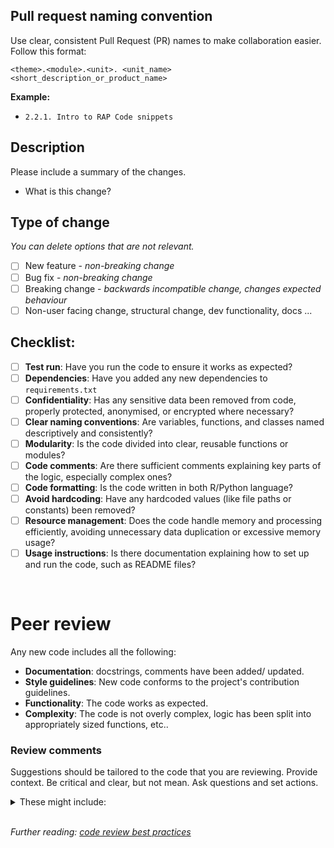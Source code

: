## Pull request naming convention
   Use clear, consistent Pull Request (PR) names to make collaboration easier. Follow this format:

   ```
   <theme>.<module>.<unit>. <unit_name> <short_description_or_product_name>
   ```

   **Example:**
   - `2.2.1. Intro to RAP Code snippets`

## Description
Please include a summary of the changes.

  - What is this change?

## Type of change

*You can delete options that are not relevant.*

- [ ] New feature - *non-breaking change*
- [ ] Bug fix - *non-breaking change*
- [ ] Breaking change - *backwards incompatible change, changes expected behaviour*
- [ ] Non-user facing change, structural change, dev functionality, docs ...

## Checklist:

- [ ] **Test run**: Have you run the code to ensure it works as expected?
- [ ] **Dependencies**: Have you added any new dependencies to `requirements.txt`
- [ ] **Confidentiality**: Has any sensitive data been removed from code, properly protected, anonymised, or encrypted where necessary?
- [ ] **Clear naming conventions**: Are variables, functions, and classes named descriptively and consistently?
- [ ] **Modularity**: Is the code divided into clear, reusable functions or modules?
- [ ] **Code comments**: Are there sufficient comments explaining key parts of the logic, especially complex ones?
- [ ] **Code formatting**: Is the code written in both R/Python language?
- [ ] **Avoid hardcoding**: Have any hardcoded values (like file paths or constants) been removed?
- [ ] **Resource management**: Does the code handle memory and processing efficiently, avoiding unnecessary data duplication or excessive memory usage?
- [ ] **Usage instructions**: Is there documentation explaining how to set up and run the code, such as README files?

<br>

#  Peer review
Any new code includes all the following:

- **Documentation**: docstrings, comments have been added/ updated.
- **Style guidelines**: New code conforms to the project's contribution guidelines.
- **Functionality**: The code works as expected.
- **Complexity**: The code is not overly complex, logic has been split into appropriately sized functions, etc..

### Review comments
Suggestions should be tailored to the code that you are reviewing. Provide context.
Be critical and clear, but not mean. Ask questions and set actions.
<details><summary>These might include:</summary>

- bugs that need fixing (does it work as expected?)
- alternative methods (could it be written more efficiently or with more clarity?)
- documentation improvements (does the documentation reflect how the code actually works?)
- code style improvements (could the code be written more clearly?)
</details>
<br>

*Further reading: [code review best practices](https://best-practice-and-impact.github.io/qa-of-code-guidance/peer_review.html)*
